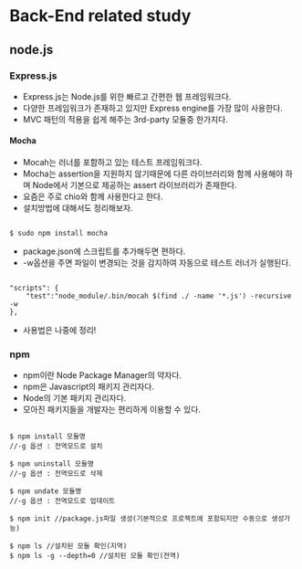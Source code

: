 # Back-End related study

## node.js

### Express.js

- Express.js는 Node.js를 위한 빠르고 간편한 웹 프레임워크다.
- 다양한 프레임워크가 존재하고 있지만 Express engine를 가장
  많이 사용한다.
- MVC 패턴의 적용을 쉽게 해주는 3rd-party 모듈중 한가지다.

#### Mocha

- Mocah는 러너를 포함하고 있는 테스트 프레임워크다.
- Mocha는 assertion을 지원하지 않기때문에 다른 라이브러리와 
  함께 사용해야 하며 Node에서 기본으로 제공하는 assert 
  라이브러리가 존재한다.
- 요즘은 주로 chio와 함께 사용한다고 한다.
- 설치방법에 대해서도 정리해보자.

<pre><code>
$ sudo npm install mocha
</code></pre>

- package.json에 스크립트를 추가해두면 편하다.
- -w옵션을 주면 파일이 변경되는 것을 감지하여 자동으로 테스트 러너가 실행된다.

<pre><code>
"scripts": {
    "test":"node_module/.bin/mocah $(find ./ -name '*.js') -recursive -w
},
</code></pre>

- 사용법은 나중에 정리!

### npm

- npm이란 Node Package Manager의 약자다.
- npm은 Javascript의 패키지 관리자다.
- Node의 기본 패키지 관리자다.
- 모아진 패키지들을 개발자는 편리하게 이용할 수 있다.

<pre><code>
$ npm install 모듈명
//-g 옵션 : 전역모드로 설치

$ npm uninstall 모듈명
//-g 옵션 : 전역모드로 삭제

$ npm undate 모듈명
//-g 옵션 : 전역모드로 업데이트

$ npm init //package.js파일 생성(기본적으로 프로젝트에 포함되지만 수동으로 생성가능)

$ npm ls //설치된 모듈 확인(지역)
$ npm ls -g --depth=0 //설치된 모듈 확인(전역)
</code></pre>